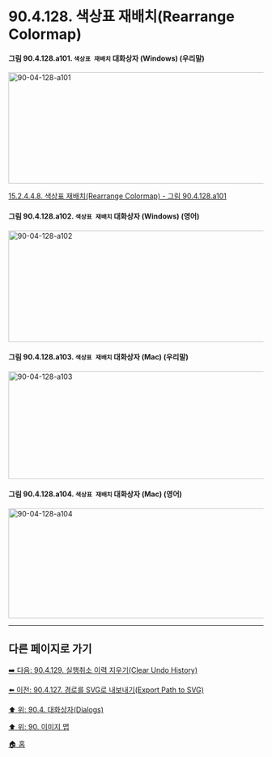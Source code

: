 # 90.4.128. 색상표 재배치(Rearrange Colormap)

<a id="90-04-128-a101"></a>

#### 그림 90.4.128.a101. `색상표 재배치` 대화상자 (Windows) (우리말)
<img width="648" height="220" alt="90-04-128-a101" src="https://github.com/wonder13662/gimp/assets/15767104/ef8fc683-33fc-4dd2-8c6a-32aeb141fe06" />

[15.2.4.4.8. 색상표 재배치(Rearrange Colormap) - 그림 90.4.128.a101](./15-02-04-04-08-rearrange_colormap.md#90-04-128-a101)

<a id="90-04-128-a102"></a>

#### 그림 90.4.128.a102. `색상표 재배치` 대화상자 (Windows) (영어)
<img width="648" height="220" alt="90-04-128-a102" src="https://github.com/wonder13662/gimp/assets/15767104/2a4b7e3f-9d0d-4702-bf28-e521a04e0aed" />

<a id="90-04-128-a103"></a>

#### 그림 90.4.128.a103. `색상표 재배치` 대화상자 (Mac) (우리말)
<img width="647" height="213" alt="90-04-128-a103" src="https://github.com/wonder13662/gimp/assets/15767104/47c03723-2043-4570-8046-de8db335e7b6" />

<a id="90-04-128-a104"></a>

#### 그림 90.4.128.a104. `색상표 재배치` 대화상자 (Mac) (영어)
<img width="647" height="217" alt="90-04-128-a104" src="https://github.com/wonder13662/gimp/assets/15767104/a4ecce1e-3df2-4bbe-8d57-4827469ee411" />

***

## 다른 페이지로 가기

[➡️ 다음: 90.4.129. 실행취소 이력 지우기(Clear Undo History)](./90-04-0129-clear_undo_history.md)

[⬅️ 이전: 90.4.127. 경로를 SVG로 내보내기(Export Path to SVG)](./90-04-0127-export_path_to_svg.md)

[⬆️ 위: 90.4. 대화상자(Dialogs)](./90-04-0000-dialogs.md)

[⬆️ 위: 90. 이미지 맵](./90-00-image-map.md)

[🏠 홈](./00-home.md)